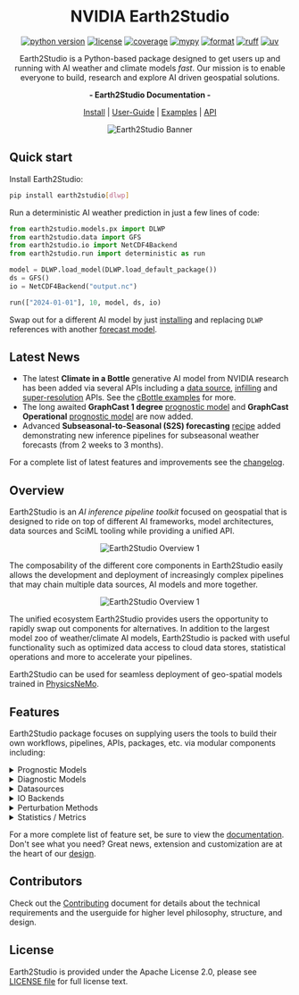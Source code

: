 <!-- markdownlint-disable MD002 MD033 MD041 MD053 -->
<div align="center">

# NVIDIA Earth2Studio

[![python version][e2studio_python_img]][e2studio_python_url]
[![license][e2studio_license_img]][e2studio_license_url]
[![coverage][e2studio_cov_img]][e2studio_cov_url]
[![mypy][e2studio_mypy_img]][e2studio_mypy_url]
[![format][e2studio_format_img]][e2studio_format_url]
[![ruff][e2studio_ruff_img]][e2studio_ruff_url]
[![uv][e2studio_uv_img]][e2studio_uv_url]

Earth2Studio is a Python-based package designed to get users up and running
with AI weather and climate models *fast*.
Our mission is to enable everyone to build, research and explore AI driven geospatial solutions.

<!-- markdownlint-disable MD036 -->
**- Earth2Studio Documentation -**
<!-- markdownlint-enable MD036 -->

[Install][e2studio_install_url] | [User-Guide][e2studio_userguide_url] |
[Examples][e2studio_examples_url] | [API][e2studio_api_url]

![Earth2Studio Banner](https://huggingface.co/datasets/NickGeneva/Earth2StudioAssets/raw/main/0.2.0/earth2studio_feature_banner.png)

</div>

## Quick start

Install Earth2Studio:

```bash
pip install earth2studio[dlwp]
```

Run a deterministic AI weather prediction in just a few lines of code:

```python
from earth2studio.models.px import DLWP
from earth2studio.data import GFS
from earth2studio.io import NetCDF4Backend
from earth2studio.run import deterministic as run

model = DLWP.load_model(DLWP.load_default_package())
ds = GFS()
io = NetCDF4Backend("output.nc")

run(["2024-01-01"], 10, model, ds, io)
```

Swap out for a different AI model by just [installing](https://nvidia.github.io/earth2studio/userguide/about/install.html#prognostics)
and replacing `DLWP` references with another [forecast model][e2studio_px_api].

## Latest News

- The latest **Climate in a Bottle** generative AI model from NVIDIA research has been
    added via several APIs including a [data source](https://nvidia.github.io/earth2studio/modules/generated/data/earth2studio.data.CBottle3D.html),
    [infilling](https://nvidia.github.io/earth2studio/modules/generated/models/dx/earth2studio.models.dx.CBottleInfill.html)
    and [super-resolution](https://nvidia.github.io/earth2studio/modules/generated/models/dx/earth2studio.models.dx.CBottleSR.html)
    APIs. See the [cBottle examples](https://nvidia.github.io/earth2studio/examples/index.html)
    for more.
- The long awaited **GraphCast 1 degree** [prognostic model](https://nvidia.github.io/earth2studio/modules/generated/models/px/earth2studio.models.px.GraphCastSmall.html)
    and **GraphCast Operational** [prognostic model](https://nvidia.github.io/earth2studio/modules/generated/models/px/earth2studio.models.px.GraphCastOperational.html)
    are now added.
- Advanced **Subseasonal-to-Seasonal (S2S) forecasting** [recipe](./recipes/s2s/)
    added demonstrating new inference pipelines for subseasonal weather forecasts (from
    2 weeks to 3 months).

For a complete list of latest features and improvements see the [changelog](./CHANGELOG.md).

## Overview

Earth2Studio is an *AI inference pipeline toolkit* focused on geospatial that is
designed to ride on top of different AI frameworks, model architectures, data sources
and SciML tooling while providing a unified API.

<div align="center">

![Earth2Studio Overview 1](https://huggingface.co/datasets/NickGeneva/Earth2StudioAssets/resolve/main/0.9.0/earth2studio-readme-overview-1.png)

</div>

The composability of the different core components in Earth2Studio easily allows the
development and deployment of increasingly complex pipelines that may chain multiple
data sources, AI models and more together.

<div align="center">

![Earth2Studio Overview 1](https://huggingface.co/datasets/NickGeneva/Earth2StudioAssets/resolve/main/0.9.0/earth2studio-readme-overview-2.png)

</div>

The unified ecosystem Earth2Studio provides users the opportunity to rapidly
swap out components for alternatives.
In addition to the largest model zoo of weather/climate AI models, Earth2Studio is
packed with useful functionality such as optimized data access to cloud data stores,
statistical operations and more to accelerate your pipelines.

Earth2Studio can be used for seamless deployment of geo-spatial models trained in
[PhysicsNeMo][physicsnemo_repo_url].

## Features

Earth2Studio package focuses on supplying users the tools to build their own
workflows, pipelines, APIs, packages, etc. via modular components including:

<details>
<summary>Prognostic Models</summary>

[Prognostic models][e2studio_px_url]
    in Earth2Studio perform time integration, taking atmospheric fields at a specific
    time and auto-regressively predicting the same fields into the future (typically 6
    hours per step), enabling both single time-step predictions and extended time-series
    forecasting.

Earth2Studio maintains the largest collection of pre-trained state-of-the-art AI
    weather/Climate models ranging from global forecast models to regional specialized
    models, covering various resolutions, architectures, and forecasting capabilities to
    suit different computational and accuracy requirements.

Available models include but are not limited to:

| Model | Resolution | Architecture | Time Step | Coverage |
|-------|------------|--------------|-----------|----------|
| GraphCast Small | 1.0° | Graph Neural Network | 6h | Global |
| GraphCast Operational | 0.25° | Graph Neural Network | 6h | Global |
| Pangu 3hr | 0.25° | Transformer | 3h | Global |
| Pangu 6hr | 0.25° | Transformer | 6h | Global |
| Pangu 24hr | 0.25° | Transformer | 24h | Global |
| Aurora | 0.25° | Transformer | 6h | Global |
| FuXi | 0.25° | Transformer | 6h | Global |
| AIFS | 0.25° | Transformer | 6h | Global |
| StormCast | 3km | Diffusion + Regression | 1h | Regional (US) |
| SFNO | 0.25° | Neural Operator | 6h | Global |
| DLESyM | 0.25° | Convolutional | 6h | Global |

For a complete list, see the [prognostic model API docs][e2studio_px_api].

</details>

<details>
<summary>Diagnostic Models</summary>

[Diagnostic models][e2studio_dx_url] in Earth2Studio perform time-independent
    transformations, typically taking geospatial fields at a specific time and
    predicting new derived quantities without performing time integration enabling users
    to build pipelines to predict specific quantities of interest that may not be
    provided by forecasting models.

Earth2Studio contains a growing collection of specialized diagnostic models for
    various phenomena including precipitation prediction, tropical cyclone tracking,
    solar radiation estimation, wind gust forecasting, and more.

Available diagnostics include but are not limited to:

| Model | Resolution | Architecture | Coverage | Output |
|-------|------------|--------------|----------|--------|
| PrecipitationAFNO | 0.25° | Neural Operator  | Global | Total precipitation |
| SolarRadiationAFNO1H | 0.25° | Neural Operator  | Global | Surface solar radiation |
| WindgustAFNO | 0.25° | AFNO | Global | Maximum wind gust |
| TCTrackerVitart | 0.25° | Algorithmic | Global | TC tracks & properties |
| CBottleInfill | 100km | Diffusion | Global | Global climate sample |
| CBottleSR | 5km | Diffusion | Regional / Global | High-res climate |
| CorrDiff | Variable | Diffusion | Regional | Fine-scale weather |
| CorrDiffTaiwan | 2km | Diffusion | Regional (Taiwan) | Taiwan fine-scale weather |

For a complete list, see the [diagnostic model API docs][e2studio_dx_api].

</details>

<details>
<summary>Datasources</summary>

[Data sources][e2studio_data_url]
    in Earth2Studio provide a standardized API for accessing weather and climate
    datasets from various providers (numerical models, data assimilation results, and
    AI-generated data), enabling seamless integration of initial conditions for model
    inference and validation data for scoring across different data formats and storage
    systems.

Earth2Studio includes data sources ranging from operational weather models (GFS, HRRR,
    IFS) and reanalysis datasets (ERA5 via ARCO, CDS) to AI-generated climate data
    (cBottle) and local file systems. Fetching data is just plain easy, Earth2Studio
    handles the complicated parts giving the users an easy to use Xarray data array of
    requested data.

Available data sources include but are not limited to:

| Data Source | Type | Resolution | Coverage | Data Format |
|-------------|------|------------|----------|-------------|
| GFS | Operational | 0.25° | Global | GRIB2 |
| GFS_FX | Forecast | 0.25° | Global | GRIB2 |
| HRRR | Operational | 3km | Regional (US) | GRIB2 |
| HRRR_FX | Forecast | 3km | Regional (US) | GRIB2 |
| ARCO ERA5 | Reanalysis | 0.25° | Global | Zarr |
| CDS | Reanalysis | 0.25° | Global | NetCDF |
| IFS | Operational | 0.25° | Global | GRIB2 |
| NCAR_ERA5 | Reanalysis | 0.25° | Global | NetCDF |
| WeatherBench2 | Reanalysis | 0.25° | Global | Zarr |
| GEFS_FX | Ensemble Forecast | 0.25° | Global | GRIB2 |
| IMERG | Precipitation | 0.1° | Global | NetCDF |
| CBottle3D | AI Generated | 100km | Global | HEALPix |

For a complete list, see the [data source API docs][e2studio_data_api].

</details>

<details>
<summary>IO Backends</summary>

[IO backends][e2studio_io_url] in
    Earth2Studio provide a standardized interface for writing and storing
    pipeline outputs across different file formats and storage systems enabling users
    to store inference outputs for later processing.

Earth2Studio includes IO backends ranging from traditional scientific formats (NetCDF)
    and modern cloud-optimized formats (Zarr) to in-memory storage backends.

Available IO backends include:

| IO Backend | Format | Features | Location |
|------------|--------|----------|----------|
| ZarrBackend | Zarr | Compression, Chunking | In-Memory/Local |
| AsyncZarrBackend | Zarr | Async writes, Parallel I/O | In-Memory/Local/Remote |
| NetCDF4Backend | NetCDF4 | CF-compliant, Metadata | In-Memory/Local |
| XarrayBackend | Xarray Dataset | Rich metadata, Analysis-ready | In-Memory |
| KVBackend | Key-Value| Fast Temporary Access | In-Memory |

For a complete list, see the [IO API docs][e2studio_io_api].

</details>

<details>
<summary>Perturbation Methods</summary>

[Perturbation methods][e2studio_pb_url]
    in Earth2Studio provide a standardized interface for adding noise
    to data arrays, typically enabling the creation of ensembling forecast pipelines
    that capture uncertainty in weather and climate predictions.

Available perturbations include but are not limited to:

| Perturbation Method | Type | Spatial Correlation | Temporal Correlation |
|---------------------|------|-------------------|---------------------|
| Gaussian | Noise | None | None |
| Correlated SphericalGaussian | Noise | Spherical | AR(1) process |
| Spherical Gaussian | Noise | Spherical (Matern) | None |
| Brown | Noise | 2D Fourier | None |
| Bred Vector | Dynamical | Model-dependent | Model-dependent |
| Hemispheric Centred Bred Vector | Dynamical | Hemispheric | Model-dependent |

For a complete list, see the [perturbations API docs][e2studio_pb_url].

</details>

<details>
<summary>Statistics / Metrics</summary>

[Statistics and metrics][e2studio_stat_url]
    in Earth2Studio provide operations typically useful for in-pipeline evaluation of
    forecast performance across different dimensions (spatial, temporal, ensemble)
    through various statistical measures including error metrics, correlation
    coefficients, and ensemble verification statistics.

Available operations include but are not limited to:

| Statistic | Type | Application |
|-----------|------|-------------|
| RMSE | Error Metric | Forecast accuracy |
| ACC | Correlation | Pattern correlation |
| CRPS | Ensemble Metric | Probabilistic skill |
| Rank Histogram | Ensemble Metric | Ensemble reliability |
| Standard Deviation | Moment | Spread measure |
| Spread-Skill Ratio | Ensemble Metric | Ensemble calibration |

For a complete list, see the [statistics API docs][e2studio_stat_api].

</details>

For a more complete list of feature set, be sure to view the [documentation][e2studio_docs_url].
Don't see what you need?
Great news, extension and customization are at the heart of our [design][e2studio_customization_url].

## Contributors

Check out the [Contributing](CONTRIBUTING.md) document for details about the technical
requirements and the userguide for higher level philosophy, structure, and design.

## License

Earth2Studio is provided under the Apache License 2.0, please see
[LICENSE file][e2studio_license_url] for full license text.

<!-- Badge links -->

[e2studio_python_img]: https://img.shields.io/badge/Python-3.10%20|%203.11%20|%203.12%20|%203.13-blue?style=flat-square&logo=python
[e2studio_license_img]: https://img.shields.io/badge/License-Apache%202.0-green?style=flat-square
[e2studio_format_img]: https://img.shields.io/badge/Code%20Style-Black-black?style=flat-square
[e2studio_mypy_img]: https://img.shields.io/badge/mypy-Checked-blue?style=flat-square&labelColor=grey
[e2studio_cov_img]: https://img.shields.io/codecov/c/github/nickgeneva/earth2studio?style=flat-square&logo=codecov
[e2studio_ruff_img]: https://img.shields.io/endpoint?url=https://raw.githubusercontent.com/astral-sh/ruff/main/assets/badge/v2.json&style=flat-square
[e2studio_uv_img]: https://img.shields.io/endpoint?url=https%3A%2F%2Fraw.githubusercontent.com%2Fastral-sh%2Fuv%2Fmain%2Fassets%2Fbadge%2Fv0.json&style=flat-square

[e2studio_python_url]: https://www.python.org/downloads/
[e2studio_license_url]: ./LICENSE
[e2studio_format_url]: https://github.com/psf/black
[e2studio_cov_url]: ./test/
[e2studio_mypy_url]: https://mypy-lang.org/
[e2studio_ruff_url]: https://github.com/astral-sh/ruff
[e2studio_uv_url]: https://github.com/astral-sh/uv

<!-- Doc links -->
[e2studio_docs_url]: https://nvidia.github.io/earth2studio/
[e2studio_install_url]: https://nvidia.github.io/earth2studio/userguide/about/install.html
[e2studio_userguide_url]: https://nvidia.github.io/earth2studio/userguide/
[e2studio_examples_url]: https://nvidia.github.io/earth2studio/examples/
[e2studio_api_url]: https://nvidia.github.io/earth2studio/modules/
[e2studio_customization_url]: https://nvidia.github.io/earth2studio/examples/extend/index.html
[e2studio_px_url]: https://nvidia.github.io/earth2studio/userguide/components/prognostic.html
[e2studio_px_api]: https://nvidia.github.io/earth2studio/modules/models.html#earth2studio-models-px-prognostic
[e2studio_dx_url]: https://nvidia.github.io/earth2studio/userguide/components/diagnostic.html
[e2studio_dx_api]: https://nvidia.github.io/earth2studio/modules/models.html#earth2studio-models-dx-diagnostic
[e2studio_data_url]: https://nvidia.github.io/earth2studio/userguide/components/datasources.html
[e2studio_data_api]: https://nvidia.github.io/earth2studio/modules/datasources.html
[e2studio_io_url]: https://nvidia.github.io/earth2studio/userguide/components/io.html
[e2studio_io_api]: https://nvidia.github.io/earth2studio/modules/io.html
[e2studio_pb_url]: https://nvidia.github.io/earth2studio/userguide/components/perturbation.html
[e2studio_pb_api]: https://nvidia.github.io/earth2studio/modules/perturbation.html
[e2studio_stat_url]: https://nvidia.github.io/earth2studio/userguide/components/statistics.html
[e2studio_stat_api]: https://nvidia.github.io/earth2studio/modules/statistics.html

<!-- Misc links -->
[physicsnemo_repo_url]: https://github.com/NVIDIA/physicsnemo
